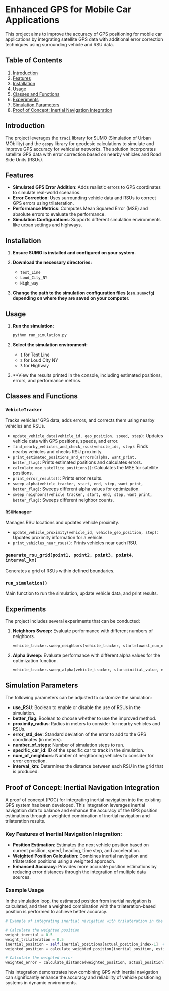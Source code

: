 
# Enhanced GPS for Mobile Car Applications

This project aims to improve the accuracy of GPS positioning for mobile car applications by integrating satellite GPS data with additional error correction techniques using surrounding vehicle and RSU data.

## Table of Contents
1. [Introduction](#introduction)
2. [Features](#features)
3. [Installation](#installation)
4. [Usage](#usage)
5. [Classes and Functions](#classes-and-functions)
6. [Experiments](#experiments)
7. [Simulation Parameters](#simulation-parameters)
8. [Proof of Concept: Inertial Navigation Integration](#proof-of-concept-inertial-navigation-integration)

## Introduction

The project leverages the `traci` library for SUMO (Simulation of Urban MObility) and the `geopy` library for geodesic calculations to simulate and improve GPS accuracy for vehicular networks. The solution incorporates satellite GPS data with error correction based on nearby vehicles and Road Side Units (RSUs).

## Features

- **Simulated GPS Error Addition**: Adds realistic errors to GPS coordinates to simulate real-world scenarios.
- **Error Correction**: Uses surrounding vehicle data and RSUs to correct GPS errors using trilateration.
- **Performance Metrics**: Computes Mean Squared Error (MSE) and absolute errors to evaluate the performance.
- **Simulation Configurations**: Supports different simulation environments like urban settings and highways.

## Installation

1. **Ensure SUMO is installed and configured on your system.**

2. **Download the necessary directories:**
    - `test_Line`
    - `Loud_City_NY`
    - `High_way`

3. **Change the path to the simulation configuration files (`osm.sumocfg`) depending on where they are saved on your computer.**

## Usage

1. **Run the simulation:**
    ```bash
    python run_simulation.py
    ```

2. **Select the simulation environment:**
    - `1` for Test Line
    - `2` for Loud City NY
    - `3` for Highway

3. **View the results printed in the console, including estimated positions, errors, and performance metrics.

## Classes and Functions

### `VehicleTracker`

Tracks vehicles' GPS data, adds errors, and corrects them using nearby vehicles and RSUs.

- `update_vehicle_data(vehicle_id, geo_position, speed, step)`: Updates vehicle data with GPS positions, speeds, and error.
- `find_nearby_vehicles_and_check_rsus(vehicle_ids, step)`: Finds nearby vehicles and checks RSU proximity.
- `print_estimated_positions_and_errors(alpha, want_print, better_flag)`: Prints estimated positions and calculates errors.
- `calculate_mse_satellite_positions()`: Calculates the MSE for satellite positions.
- `print_error_results()`: Prints error results.
- `sweep_alpha(vehicle_tracker, start, end, step, want_print, better_flag)`: Sweeps different alpha values for optimization.
- `sweep_neighbors(vehicle_tracker, start, end, step, want_print, better_flag)`: Sweeps different neighbor counts.

### `RSUManager`

Manages RSU locations and updates vehicle proximity.

- `update_vehicle_proximity(vehicle_id, vehicle_geo_position, step)`: Updates proximity information for a vehicle.
- `print_vehicles_near_rsus()`: Prints vehicles near each RSU.

### `generate_rsu_grid(point1, point2, point3, point4, interval_km)`

Generates a grid of RSUs within defined boundaries.

### `run_simulation()`

Main function to run the simulation, update vehicle data, and print results.

## Experiments

The project includes several experiments that can be conducted:

1. **Neighbors Sweep:** Evaluate performance with different numbers of neighbors.
    ```python
    vehicle_tracker.sweep_neighbors(vehicle_tracker, start=lowest_num_neighbors_use, end=highest_num_neighbors_in_use, step=jumps, want_print=True, better_flag=True)
    ```

2. **Alpha Sweep:** Evaluate performance with different alpha values for the optimization function.
    ```python
    vehicle_tracker.sweep_alpha(vehicle_tracker, start=initial_value, end=final_value, step=jumps, want_print=True, better_flag=True)
    ```

## Simulation Parameters

The following parameters can be adjusted to customize the simulation:

- **use_RSU**: Boolean to enable or disable the use of RSUs in the simulation.
- **better_flag**: Boolean to choose whether to use the improved method.
- **proximity_radius**: Radius in meters to consider for nearby vehicles and RSUs.
- **error_std_dev**: Standard deviation of the error to add to the GPS coordinates (in meters).
- **number_of_steps**: Number of simulation steps to run.
- **specific_car_id**: ID of the specific car to track in the simulation.
- **num_of_neighbors**: Number of neighboring vehicles to consider for error correction.
- **interval_km**: Determines the distance between each RSU in the grid that is produced.

## Proof of Concept: Inertial Navigation Integration

A proof of concept (POC) for integrating inertial navigation into the existing GPS system has been developed. This integration leverages inertial navigation data to balance and enhance the accuracy of the GPS position estimations through a weighted combination of inertial navigation and trilateration results.

### Key Features of Inertial Navigation Integration:

- **Position Estimation**: Estimates the next vehicle position based on current position, speed, heading, time step, and acceleration.
- **Weighted Position Calculation**: Combines inertial navigation and trilateration positions using a weighted approach.
- **Enhanced Accuracy**: Provides more accurate position estimations by reducing error distances through the integration of multiple data sources.

### Example Usage

In the simulation loop, the estimated position from inertial navigation is calculated, and then a weighted combination with the trilateration-based position is performed to achieve better accuracy.

```python
# Example of integrating inertial navigation with trilateration in the simulation loop

# Calculate the weighted position
weight_inertial = 0.5
weight_trilateration = 0.5
inertial_position = self.inertial_positions[actual_position_index-1]  # Use the inertial position
weighted_position = calculate_weighted_position(inertial_position, estimated_position, weight_inertial, weight_trilateration)

# Calculate the weighted error
weighted_error = calculate_distance(weighted_position, actual_position)
```

This integration demonstrates how combining GPS with inertial navigation can significantly enhance the accuracy and reliability of vehicle positioning systems in dynamic environments.